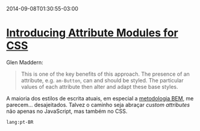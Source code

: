 ---
---

2014-09-08T01:30:55-03:00
# [Introducing Attribute Modules for CSS](http://glenmaddern.com/articles/introducing-am-css)

Glen Maddern:

> This is one of the key benefits of this approach. The presence of an attribute, e.g. `am-Button`, can and should be styled. The particular values of each attribute then alter and adapt these base styles.

A maioria dos estilos de escrita atuais, em especial a [metodologia BEM](http://bem.info/), me parecem... desajeitados. Talvez o caminho seja abraçar _custom attributes_ não apenas no JavaScript, mas também no CSS.

`lang:pt-BR`
